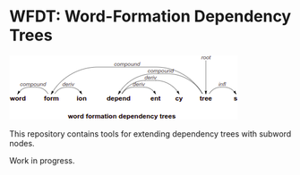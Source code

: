 # WFDT: Word-Formation Dependency Trees

![WFDT](logo/logo.png "Title")

This repository contains tools for extending dependency trees with subword nodes.

Work in progress.
